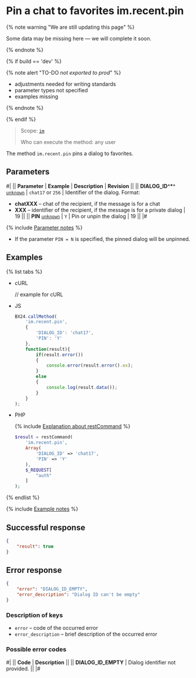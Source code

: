 # Pin a chat to favorites im.recent.pin

{% note warning "We are still updating this page" %}

Some data may be missing here — we will complete it soon.

{% endnote %}

{% if build == 'dev' %}

{% note alert "TO-DO _not exported to prod_" %}

- adjustments needed for writing standards
- parameter types not specified
- examples missing

{% endnote %}

{% endif %}

> Scope: [`im`](../../scopes/permissions.md)
>
> Who can execute the method: any user

The method `im.recent.pin` pins a dialog to favorites.

## Parameters

#|
|| **Parameter** | **Example** | **Description** | **Revision** ||
|| **DIALOG_ID^*^**
[`unknown`](../../data-types.md) | `chat17`
or
`256` | Identifier of the dialog. Format:
- **chatXXX** – chat of the recipient, if the message is for a chat
- **XXX** – identifier of the recipient, if the message is for a private dialog | 19 ||
|| **PIN**
[`unknown`](../../data-types.md) | `Y` | Pin or unpin the dialog | 19 ||
|#

{% include [Parameter notes](../../../_includes/required.md) %}

- If the parameter `PIN = N` is specified, the pinned dialog will be unpinned.

## Examples

{% list tabs %}

- cURL

    // example for cURL

- JS

    ```js
    BX24.callMethod(
        'im.recent.pin',
        {
            'DIALOG_ID': 'chat17',
            'PIN': 'Y'
        },
        function(result){
            if(result.error())
            {
                console.error(result.error().ex);
            }
            else
            {
                console.log(result.data());
            }
        }
    );
    ```

- PHP

    {% include [Explanation about restCommand](../_includes/rest-command.md) %}

    ```php
    $result = restCommand(
        'im.recent.pin',
        Array(
            'DIALOG_ID' => 'chat17',
            'PIN' => 'Y'
        ),
        $_REQUEST[
            "auth"
        ]
    );    
    ```

{% endlist %}

{% include [Example notes](../../../_includes/examples.md) %}

## Successful response

```json
{
    "result": true
}
```

## Error response

```json
{
    "error": "DIALOG_ID_EMPTY",
    "error_description": "Dialog ID can't be empty"
}
```

### Description of keys

- `error` – code of the occurred error
- `error_description` – brief description of the occurred error

### Possible error codes

#|
|| **Code** | **Description** ||
|| **DIALOG_ID_EMPTY** | Dialog identifier not provided. ||
|#